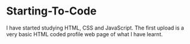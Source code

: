 # Starting-To-Code
I have started studying HTML, CSS and JavaScript.
The first upload is a very basic HTML coded profile web page of what I have learnt.
